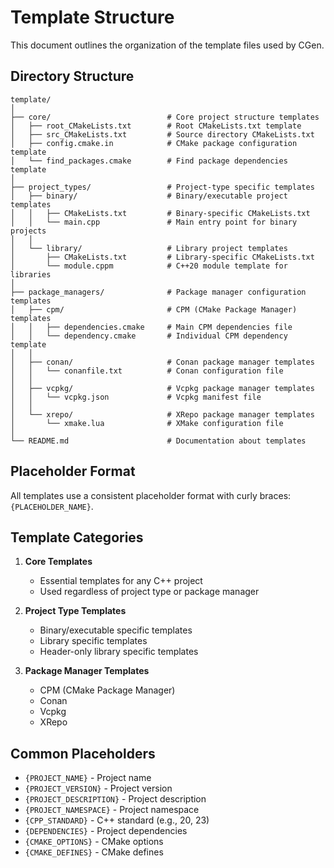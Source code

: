 # Template Structure

This document outlines the organization of the template files used by CGen.

## Directory Structure

```
template/
│
├── core/                          # Core project structure templates
│   ├── root_CMakeLists.txt        # Root CMakeLists.txt template
│   ├── src_CMakeLists.txt         # Source directory CMakeLists.txt 
│   ├── config.cmake.in            # CMake package configuration template
│   └── find_packages.cmake        # Find package dependencies template
│
├── project_types/                 # Project-type specific templates
│   ├── binary/                    # Binary/executable project templates
│   │   ├── CMakeLists.txt         # Binary-specific CMakeLists.txt
│   │   └── main.cpp               # Main entry point for binary projects
│   │
│   └── library/                   # Library project templates
│       ├── CMakeLists.txt         # Library-specific CMakeLists.txt
│       └── module.cppm            # C++20 module template for libraries
│
├── package_managers/              # Package manager configuration templates
│   ├── cpm/                       # CPM (CMake Package Manager) templates
│   │   ├── dependencies.cmake     # Main CPM dependencies file
│   │   └── dependency.cmake       # Individual CPM dependency template
│   │
│   ├── conan/                     # Conan package manager templates
│   │   └── conanfile.txt          # Conan configuration file
│   │
│   ├── vcpkg/                     # Vcpkg package manager templates
│   │   └── vcpkg.json             # Vcpkg manifest file
│   │
│   └── xrepo/                     # XRepo package manager templates
│       └── xmake.lua              # XMake configuration file
│
└── README.md                      # Documentation about templates
```

## Placeholder Format

All templates use a consistent placeholder format with curly braces: `{PLACEHOLDER_NAME}`.

## Template Categories

1. **Core Templates**
   - Essential templates for any C++ project
   - Used regardless of project type or package manager

2. **Project Type Templates**
   - Binary/executable specific templates
   - Library specific templates
   - Header-only library specific templates

3. **Package Manager Templates**
   - CPM (CMake Package Manager) 
   - Conan
   - Vcpkg
   - XRepo

## Common Placeholders

- `{PROJECT_NAME}` - Project name
- `{PROJECT_VERSION}` - Project version
- `{PROJECT_DESCRIPTION}` - Project description
- `{PROJECT_NAMESPACE}` - Project namespace
- `{CPP_STANDARD}` - C++ standard (e.g., 20, 23)
- `{DEPENDENCIES}` - Project dependencies
- `{CMAKE_OPTIONS}` - CMake options
- `{CMAKE_DEFINES}` - CMake defines